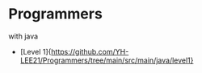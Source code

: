 # Programmers
with java
* [Level 1]{https://github.com/YH-LEE21/Programmers/tree/main/src/main/java/level1}
